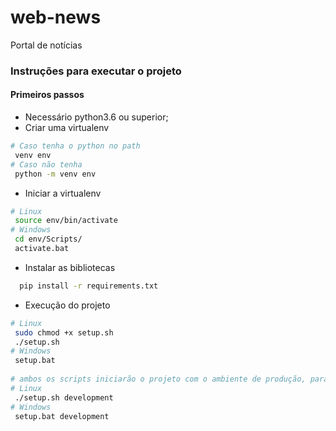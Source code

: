# web-news
Portal de notícias

### Instruções para executar o projeto

#### Primeiros passos
- Necessário python3.6 ou superior;
- Criar uma virtualenv 
 ```bash
 # Caso tenha o python no path
  venv env
 # Caso não tenha
  python -m venv env
 ```
 - Iniciar a virtualenv
  ```bash
 # Linux
   source env/bin/activate
 # Windows
   cd env/Scripts/
   activate.bat
 ```
 - Instalar as bibliotecas
  ```bash
    pip install -r requirements.txt
  ```
 - Execução do projeto
  ```bash
  # Linux
   sudo chmod +x setup.sh
   ./setup.sh
  # Windows
   setup.bat
   
  # ambos os scripts iniciarão o projeto com o ambiente de produção, para utilizar o ambiente de dev adicione o argumento "development": 
  # Linux
   ./setup.sh development
  # Windows
   setup.bat development
 ```
